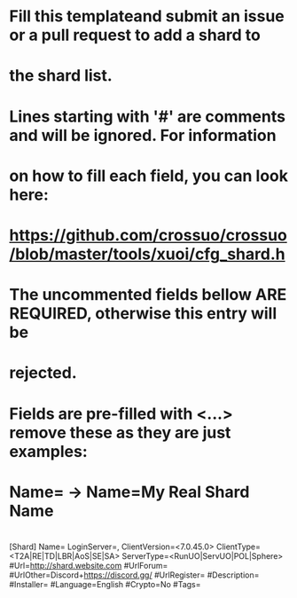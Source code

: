#
# Fill this templateand submit an issue or a pull request to add a shard to
# the shard list.
#
# Lines starting with '#' are comments and will be ignored. For information
# on how to fill each field, you can look here:
#
#   https://github.com/crossuo/crossuo/blob/master/tools/xuoi/cfg_shard.h
#
# The uncommented fields bellow ARE REQUIRED, otherwise this entry will be
# rejected.
#
# Fields are pre-filled with <...> remove these as they are just examples:
# Name=<my shard name> -> Name=My Real Shard Name
#
[Shard]
Name=<my shard name>
LoginServer=<ip>,<port>
ClientVersion=<7.0.45.0>
ClientType=<T2A|RE|TD|LBR|AoS|SE|SA>
ServerType=<RunUO|ServUO|POL|Sphere>
#Url=<http://shard.website.com>
#UrlForum=
#UrlOther=Discord+https://discord.gg/<invite id>
#UrlRegister=
#Description=
#Installer=
#Language=English
#Crypto=No
#Tags=
